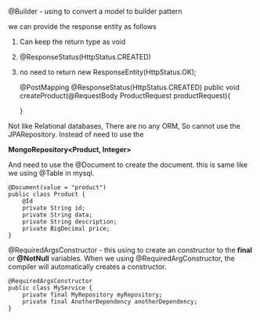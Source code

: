 @Builder - using to convert a model to builder pattern

we can provide the response entity as follows
1. Can keep the return type as void
2. @ResponseStatus(HttpStatus.CREATED)
3. no need to return new ResponseEntity(HttpStatus.OK);


    @PostMapping
    @ResponseStatus(HttpStatus.CREATED)
    public void createProduct(@RequestBody ProductRequest productRequest){

    }

Not like Relational databases, There are no any ORM, So cannot use the JPARepository. 
Instead of need to use the 

**MongoRepository<Product, Integer>**


And need to use the @Document to create the document. this is same like we using @Table in mysql.

    @Document(value = "product")
    public class Product {
        @Id
        private String id;
        private String data;
        private String description;
        private BigDecimal price;
    }

@RequiredArgsConstructor - this using to create an constructor to the **final** or **@NotNull** variables. When we using @RequiredArgConstructor, the compiler will automatically creates a constructor. 

    @RequiredArgsConstructor
    public class MyService {
        private final MyRepository myRepository;
        private final AnotherDependency anotherDependency;
    }